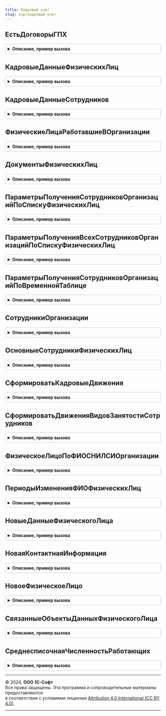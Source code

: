```yaml
---
title: Кадровый учет
slug: zup/кадровый-учет
---
```



## ЕстьДоговорыГПХ
<details style="margin: 1em 0; padding: 0.5em; border: 1px solid #ccc; border-radius: 6px;">

<summary style="font-weight: bold; cursor: pointer;">Описание, пример вызова</summary>

```bsl

Функция ЕстьДоговорыГПХ(ФизическоеЛицо, Организация = Неопределено, НачалоПериода = Неопределено) Экспорт
```

Пример вызова
```bsl
Результат = КадровыйУчет.ЕстьДоговорыГПХ(ФизическоеЛицо, Организация, НачалоПериода);
```
</details>

## КадровыеДанныеФизическихЛиц
<details style="margin: 1em 0; padding: 0.5em; border: 1px solid #ccc; border-radius: 6px;">

<summary style="font-weight: bold; cursor: pointer;">Описание, пример вызова</summary>

```bsl

// Возвращает таблицу значений заполненную данными физических лиц, перечисленными в
// параметре СписокНеобходимыхДанных.
//
// Параметры:
//	ТолькоРазрешенные - Булево
//  СписокФизическихЛиц - Массив ссылок на элементы справочника физические лица или
//						  СправочникСсылка.ФизическиеЛица.
//  КадровыеДанные 	- 	Строка - список полей данных, перечисленных через запятую.
//					-	Массив строк с полями данных, которые необходимо получить.
//	ДатаПолученияДанных	- дата на которую необходимо получить данные физических лиц,
//						  применимо к данным, носящим периодический характер (например - ФИО).
//						  Если дату не указывать, будут получены самые последние данные.
//
//  ПоляОтбораПериодическихДанных - Структура, в качестве ключа указывается имя таблицы, содержащей
//						  периодические данные (например ФИОФизическихЛиц, ГражданствоФизическихЛиц).
//						  В качестве значений коллекция условий отбора,
//						  соединяемых по "И" и применяемых к регистру сведений.
//						  Коллекция строки которой имеют поля.
//							 * ЛевоеЗначение - строка, имя поля регистра сведений.
//							 * ВидСравнения - строка, вид сравнения, допустимый в языке запросов.
//							 * ПравоеЗначение - значение для сравнения с полем ЛевоеЗначение.
//
//	Список полей, допустимых в параметре КадровыеДанные см. КадровыйУчетВнутренний.ЗапросВТКадровыеДанныеФизическихЛиц.
//
// Возвращаемое значение:
//   ТаблицаЗначений   - Таблица значений, содержащая обязательные поля ФизическоеЛицо, Период поля запрошенных
//						 кадровых данных.
//
Функция КадровыеДанныеФизическихЛиц(ТолькоРазрешенные, СписокФизическихЛиц, КадровыеДанные, ДатаПолученияДанных = '00010101', ПоляОтбораПериодическихДанных = Неопределено) Экспорт
```

Пример вызова
```bsl
Результат = КадровыйУчет.КадровыеДанныеФизическихЛиц(ТолькоРазрешенные, СписокФизическихЛиц, КадровыеДанные, ДатаПолученияДанных, ПоляОтбораПериодическихДанных);
```
</details>

## КадровыеДанныеСотрудников
<details style="margin: 1em 0; padding: 0.5em; border: 1px solid #ccc; border-radius: 6px;">

<summary style="font-weight: bold; cursor: pointer;">Описание, пример вызова</summary>

```bsl

// Возвращает таблицу значений заполненную данными сотрудников, перечисленными в
// параметре СписокНеобходимыхДанных.
//
// Параметры:
//	ТолькоРазрешенные - Булево
//  СписокСотрудников - Массив ссылок на элементы справочника сотрудники или
//						  СправочникСсылка.Сотрудники.
//  КадровыеДанные - 	Строка - список полей данных, перечисленных через запятую
//						или Массив строк с полями данных, которые необходимо получить.
//	ДатаПолученияДанных	- дата на которую необходимо получить данные сотрудников,
//						применимо к данным, носящим периодический характер.
//						Если дату не указывать, будут получены самые последние данные.
//
//
//  ПоляОтбораПериодическихДанных - Структура, в качестве ключа указывается имя таблицы, содержащей
//									периодические данные (например ФИОФизическихЛиц, ГражданствоФизическихЛиц).
//									В качестве значений коллекция условий отбора,
//									соединяемых по "И" и применяемых к регистру сведений.
//									Коллекция строки которой имеют поля.
//										* ЛевоеЗначение - строка, имя поля регистра сведений.
//										* ВидСравнения - строка, вид сравнения, допустимый в языке запросов.
//										* ПравоеЗначение - значение для сравнения с полем ЛевоеЗначение.
//
//	Список полей, допустимых в параметре КадровыеДанные см. КадровыйУчетВнутренний.ЗапросВТКадровыеДанныеСотрудников.
//
// Возвращаемое значение:
//   ТаблицаЗначений   - Таблица значений, содержащая запрошенные данные.
//
Функция КадровыеДанныеСотрудников(ТолькоРазрешенные, СписокСотрудников, КадровыеДанные, ДатаПолученияДанных = '00010101', ПоляОтбораПериодическихДанных = Неопределено, ФормироватьСПериодичностьДень = Истина) Экспорт
```

Пример вызова
```bsl
Результат = КадровыйУчет.КадровыеДанныеСотрудников(ТолькоРазрешенные, СписокСотрудников, КадровыеДанные, ДатаПолученияДанных, ПоляОтбораПериодическихДанных, ФормироватьСПериодичностьДень);
```
</details>

## ФизическиеЛицаРаботавшиеВОрганизации
<details style="margin: 1em 0; padding: 0.5em; border: 1px solid #ccc; border-radius: 6px;">

<summary style="font-weight: bold; cursor: pointer;">Описание, пример вызова</summary>

```bsl

// Возвращает таблицу значений заполненную физическими лицами, работавшими в организации в
// заданном периоде.
//
// Параметры:
//	ТолькоРазрешенные - Булево
//  Организация - СправочникСсылка.Организации - организация по которой необходимо отобрать работавших
//				  в ней физических лиц.
//	НачалоПериода 		- Дата
//	ОкончаниеПериода 	- Дата
//  Подразделение - СправочникСсылка.ПодразделенияОрганизаций - подразделение, по которому необходимо отобрать
//					работавших физических лиц. Если подразделение не указывать - будут отобраны физические
//					лица по всей организации.
//
// Возвращаемое значение:
//   ТаблицаЗначений   - Таблица значений, содержащая поля Период (Дата, соответствует указанному параметру
//                       ОкончаниеПериода) и ФизическоеЛицо.
//
Функция ФизическиеЛицаРаботавшиеВОрганизации(ТолькоРазрешенные, Организация, НачалоПериода, ОкончаниеПериода, Подразделение = Неопределено) Экспорт
```

Пример вызова
```bsl
Результат = КадровыйУчет.ФизическиеЛицаРаботавшиеВОрганизации(ТолькоРазрешенные, Организация, НачалоПериода, ОкончаниеПериода, Подразделение);
```
</details>

## ДокументыФизическихЛиц
<details style="margin: 1em 0; padding: 0.5em; border: 1px solid #ccc; border-radius: 6px;">

<summary style="font-weight: bold; cursor: pointer;">Описание, пример вызова</summary>

```bsl

// Возвращает таблицу значений заполненную данными документов физических лиц.
//
// Параметры:
//  СписокФизическихЛиц - Массив ссылок на элементы справочника физические лица или
//						  СправочникСсылка.ФизическиеЛица.
//	ТолькоРазрешенные - Булево
//  ВидДокумента		- СправочникСсылка.ВидыДокументовФизическихЛиц, вид необходимого
//						  документа.
//	ДатаПолученияДанных	- дата на которую необходимо получить данные документов физических лиц,
//						если дату не указывать, данные будут получены на текущую дату.
//
// Возвращаемое значение:
//   ТаблицаЗначений   - Таблица значений, содержащая поля.
//						Период - Дата
//						ФизическоеЛицо - СправочникСсылка.ФизическиеЛица
//						ВидДокумента - СправочникСсылка.ВидыДокументовФизическихЛиц
//						Серия - Строка
//						Номер - Строка
//						ДатаВыдачи - Дата
//						КемВыдан Строка
//						КодПодразделения - Строка
//						ЯвляетсяДокументомУдостоверяющимЛичность - Булево
//						Представление - Строка
//
Функция ДокументыФизическихЛиц(СписокФизическихЛиц, ТолькоРазрешенные, ВидДокумента = Неопределено, ДатаПолученияДанных = Неопределено) Экспорт
```

Пример вызова
```bsl
Результат = КадровыйУчет.ДокументыФизическихЛиц(СписокФизическихЛиц, ТолькоРазрешенные, ВидДокумента, ДатаПолученияДанных);
```
</details>

## ПараметрыПолученияСотрудниковОрганизацийПоСпискуФизическихЛиц
<details style="margin: 1em 0; padding: 0.5em; border: 1px solid #ccc; border-radius: 6px;">

<summary style="font-weight: bold; cursor: pointer;">Описание, пример вызова</summary>

```bsl

// Различаются следующие подмножества сотрудников:
//		* Сотрудники принятые только по трудовым договорам (1).
//		* Сотрудники с которыми только заключен договор ГПХ (2).
//		* Сотрудники принятые по трудовым договорам ИС которыми заключены договоры ГПХ (3).
//
// Для получения сотрудников используются параметры:
//		* РаботникиПоТрудовымДоговорам.
//		* РаботникиПоДоговорамГПХ.
//
// Поддерживаются следующие сочетания параметров:
//
//		РаботникиПоТрудовымДоговорам = Истина
//		РаботникиПоДоговорамГПХ = Ложь
//			В выборку войдет только 1 подмножество сотрудников.
//
//		РаботникиПоТрудовымДоговорам = Истина
//		РаботникиПоДоговорамГПХ = Неопределено
//			В выборку войдут 1 и 3 подмножества сотрудников.
//
//		РаботникиПоТрудовымДоговорам = Истина
//		РаботникиПоДоговорамГПХ = Истина
//			В выборку войдут 1,2 и 3 подмножества сотрудников.
//
//		РаботникиПоТрудовымДоговорам = Неопределено
//		РаботникиПоДоговорамГПХ = Истина
//			В выборку войдут 2 и 3 подмножества сотрудников.
//
//		РаботникиПоТрудовымДоговорам = Ложь
//		РаботникиПоДоговорамГПХ = Истина
//			В выборку войдет только 2 подмножество сотрудников.
//
//		РаботникиПоТрудовымДоговорам = Ложь
//		РаботникиПоДоговорамГПХ = Ложь
//			Сформирует пустую таблицу.
//
// При другом сочетании параметров будет вызвано исключение.
//
// Различаются следующие сочетания:
//		РаботникиПоТрудовымДоговорам = Истина
//		ПодработкиСотрудниковПоТрудовымДоговорам = Ложь
//			В выборку попадут только головные сотрудники.
//
//		РаботникиПоТрудовымДоговорам = Истина
//		ПодработкиСотрудниковПоТрудовымДоговорам = Истина
//			В выборку попадут как головные сотрудники, так и подработки.
//
//		РаботникиПоТрудовымДоговорам = Неопределено
//		ПодработкиСотрудниковПоТрудовымДоговорам = Истина
//			В выборку попадут только подработки.
//
// При значении параметра РаботникиПоТрудовымДоговорам = Ложь, значение параметра
// ПодработкиСотрудниковПоТрудовымДоговорам игнорируется. Т.е. в выборку не попадут
// ни головные сотрудники ни подработки.
//
// При отборе подработок учитываются те же параметры отбора по периоду, организации
// и подразделению, что применяются для отбора головных сотрудников.

// Возвращает структуру параметров для СоздатьВТСотрудникиОрганизаций. Позволяет формировать списки
// сотрудников с различными сочетаниями трудовых отношений.
//
// Возвращаемое значение:
//	Структура - Содержит ключи:
//				* Организация 		- СправочникСсылка.Организации, если параметр опустить в таблицу войдут все сотрудник
//										независимо от организации.
//				* ОтбиратьПоГоловнойОрганизации - если Истина, то отбор по головной организации, иначе по текущей организации.
//													По умолчанию - ЛОЖЬ
//				* Подразделение 		- СправочникСсылка.ПодразделенияОрганизаций, в таблицу войдут сотрудники указанного подразделения
//										и всех подразделений, подчиненных указанному, если параметр опустить в таблицу войдут все сотрудники.
//				* СписокФизическихЛиц - Массив ссылок на элементы справочника ФизическиеЛица, если параметр опустить,
//										в таблицу войдут сотрудники всех физических лиц когда либо работавших в Организации.
//				* НачалоПериода 		- Дата, значение по умолчанию '00010101'. Если параметр устанавливается, параметр ОкончаниеПериода
//										обязателен к заполнению.
//				* ОкончаниеПериода	- Дата, значение по умолчанию '00010101'. При установке должно выполняться условие
//										ОкончаниеПериода >= НачалоПериода. Используется для выборки кадровых данных сотрудников, если
//										параметр не указан, выборка будет производиться на текущую дату сеанса.
//				* КадровыеДанные		- Строка, содержит список полей кадровых данных, см. описание к функции КадровыеДанныеСотрудников.
//										См. описание параметра КадровыеДанные функции КадровыйУчетВнутренний.ЗапросВТКадровыеДанныеСотрудников.
//				* Отборы				- Массив, структур описывающих отборы сотрудников
//										см. ЗарплатаКадрыОбщиеНаборыДанных.ДобавитьВКоллекциюОтбор,
//										допустимые отборы описаны см. КритерииПоискаСотрудниковПоКоллекцииОтборов.
//				* РаботникиПоТрудовымДоговорам				- Булево, Неопределено (Истина - работник по ТД, Ложь - не работает по ТД
//																Неопределено - неважно наличие ТД).
//				* ПодработкиРаботниковПоТрудовымДоговорам	- Булево.
//				* РаботникиПоДоговорамГПХ					- Булево, Неопределено (Истина - есть действующие договоры ГПХ, Ложь - нет
//																действующих договоров ГПХ, Неопределено - неважно наличие действующего
//																договора ГПХ).
//				* ВыбрасыватьИсключениеДоступа				- Булево, если Ложь будут проверяться право чтения к таблицам из которых
//																получаются данные и если такого права нет - запросы выполняться не будут
//
Функция ПараметрыПолученияСотрудниковОрганизацийПоСпискуФизическихЛиц() Экспорт
```

Пример вызова
```bsl
Результат = КадровыйУчет.ПараметрыПолученияСотрудниковОрганизацийПоСпискуФизическихЛиц() 
```
</details>

## ПараметрыПолученияВсехСотрудниковОрганизацийПоСпискуФизическихЛиц
<details style="margin: 1em 0; padding: 0.5em; border: 1px solid #ccc; border-radius: 6px;">

<summary style="font-weight: bold; cursor: pointer;">Описание, пример вызова</summary>

```bsl

// Возвращает структуру параметров для СоздатьВТСотрудникиОрганизаций.
//
// Возвращаемое значение:
//   Структура - Содержит ключи:
//				Организация 		- СправочникСсылка.Организации, если параметр опустить в таблицу войдут все сотрудник
//										независимо от организации.
//				ОтбиратьПоГоловнойОрганизации - если Истина, то отбор по головной организации, иначе по текущей организации.
//												По умолчанию - ЛОЖЬ
//				Подразделение 		- СправочникСсылка.ПодразделенияОрганизаций, в таблицу войдут сотрудники указанного подразделения
//										и всех подразделений, подчиненных указанному, если параметр опустить в таблицу войдут все сотрудники.
//				СписокФизическихЛиц - Массив ссылок на элементы справочника ФизическиеЛица, если параметр опустить,
//										в таблицу войдут сотрудники всех физических лиц когда либо работавших в Организации.
//				НачалоПериода 		- Дата, значение по умолчанию '00010101'. Если параметр устанавливается, параметр ОкончаниеПериода
//										обязателен к заполнению.
//				ОкончаниеПериода	- Дата, значение по умолчанию '00010101'. При установке должно выполняться условие
//										ОкончаниеПериода >= НачалоПериода. Используется для выборки кадровых данных сотрудников, если
//										параметр не указан, выборка будет производиться на текущую дату сеанса.
//				КадровыеДанные		- Строка, содержит список полей кадровых данных, см. описание к функции КадровыеДанныеСотрудников.
//				Отборы				- Массив, структур описывающих отборы сотрудников
//										см. ЗарплатаКадрыОбщиеНаборыДанных.ДобавитьВКоллекциюОтбор,
//										допустимые отборы описаны см. КритерииПоискаСотрудниковПоКоллекцииОтборов.
//
Функция ПараметрыПолученияВсехСотрудниковОрганизацийПоСпискуФизическихЛиц() Экспорт
```

Пример вызова
```bsl
Результат = КадровыйУчет.ПараметрыПолученияВсехСотрудниковОрганизацийПоСпискуФизическихЛиц() 
```
</details>

## ПараметрыПолученияСотрудниковОрганизацийПоВременнойТаблице
<details style="margin: 1em 0; padding: 0.5em; border: 1px solid #ccc; border-radius: 6px;">

<summary style="font-weight: bold; cursor: pointer;">Описание, пример вызова</summary>

```bsl

// Возвращает структуру параметров для СоздатьВТСотрудникиОрганизаций.
//
// Возвращаемое значение:
//	Структура - Содержит ключи:
//				* Организация 		- СправочникСсылка.Организации, если параметр опустить в таблицу войдут все сотрудник
//										независимо от организации.
//				* ОтбиратьПоГоловнойОрганизации - если Истина, то отбор по головной организации, иначе по текущей организации.
//													По умолчанию - ЛОЖЬ
//				* Подразделение 		- СправочникСсылка.ПодразделенияОрганизаций, в таблицу войдут сотрудники указанного подразделения
//										и всех подразделений, подчиненных указанному, если параметр опустить в таблицу войдут все сотрудники.
//				* ИмяВТФизическиеЛица - Строка, имя временной таблицы, содержащей физические лица (по умолчанию "ВТФизическиеЛица").
//				* ИмяПоляФизическоеЛицо - Строка, имя поля - Физическое лицо (по умолчанию "ФизическоеЛицо").
//				* НачалоПериода 		- Дата, значение по умолчанию '00010101'. Если параметр устанавливается, параметр ОкончаниеПериода
//										обязателен к заполнению.
//				* ОкончаниеПериода 	- Дата, значение по умолчанию '00010101'. При установке должно выполняться условие
//										ОкончаниеПериода >= НачалоПериода. Используется для выборки кадровых данных сотрудников, если
//										параметр не указан, выборка будет производиться на текущую дату сеанса.
//				* КадровыеДанные 		- Строка, содержит список полей кадровых данных, см. описание к функции КадровыеДанныеСотрудников.
//				* Отборы				- Массив, структур описывающих отборы сотрудников
//										см. ЗарплатаКадрыОбщиеНаборыДанных.ДобавитьВКоллекциюОтбор,
//										допустимые отборы описаны см. КритерииПоискаСотрудниковПоКоллекцииОтборов.
//				* РаботникиПоТрудовымДоговорам 				- Булево, Неопределено (Истина - работник по ТД, Ложь - не работает по ТД
//																Неопределено - неважно наличие ТД).
//				* ПодработкиРаботниковПоТрудовымДоговорам 	- Булево.
//				* РаботникиПоДоговорамГПХ 					- Булево, Неопределено (Истина - есть действующие договоры ГПХ, Ложь - нет
//																действующих договоров ГПХ, Неопределено - неважно наличие действующего
//																договора ГПХ).
//
Функция ПараметрыПолученияСотрудниковОрганизацийПоВременнойТаблице() Экспорт
```

Пример вызова
```bsl
Результат = КадровыйУчет.ПараметрыПолученияСотрудниковОрганизацийПоВременнойТаблице() 
```
</details>

## СотрудникиОрганизации
<details style="margin: 1em 0; padding: 0.5em; border: 1px solid #ccc; border-radius: 6px;">

<summary style="font-weight: bold; cursor: pointer;">Описание, пример вызова</summary>

```bsl

// Возвращает таблицу значений, заполненную сотрудниками.
//
// Параметры:
//	ТолькоРазрешенные - Булево
//	Параметры - Структура, подготовленная с помощью методов
//	            ПараметрыПолученияСотрудниковОрганизацийПоСпискуФизическихЛиц,
//	            ПараметрыПолученияСотрудниковОрганизацийПоВременнойТаблице
//
// Возвращаемое значение:
//   ТаблицаЗначений   - Таблица значений, содержащая поля
//							* Период 			- Дата, равен значению ключа ОкончаниеПериода параметра Параметры
//						 	* Сотрудник			- СправочникСсылка.Сотрудники
//							* ФизическоеЛицо	- СправочникСсылка.ФизическиеЛица
//							<кадровые данные>	- указанные в ключе КадровыеДанные параметра Параметры.
//
Функция СотрудникиОрганизации(ТолькоРазрешенные, Параметры) Экспорт
```

Пример вызова
```bsl
Результат = КадровыйУчет.СотрудникиОрганизации(ТолькоРазрешенные, Параметры) 
```
</details>

## ОсновныеСотрудникиФизическихЛиц
<details style="margin: 1em 0; padding: 0.5em; border: 1px solid #ccc; border-radius: 6px;">

<summary style="font-weight: bold; cursor: pointer;">Описание, пример вызова</summary>

```bsl

// Возвращает таблицу значений содержащую поля ФизическоеЛицо и Сотрудник. Сотрудник отбирается по принципам:
//		- Работает на указанный период.
//		- Выбирается сотрудник, работающий по основному месту работы, если такового не существует, выбирается
//			сотрудник, работающий по совместительству, принятый на наиболее раннюю дату.
//
// Параметры:
//			СписокФизическихЛиц - Массив ссылок на элементы справочника ФизическиеЛица или
//								- СправочникСсылка.ФизическиеЛица
//								- Неопределено - в таблицу войдут "основные" сотрудники всех
//									физических лиц когда либо работавших в организации.
//			ТолькоРазрешенные	- Булево
//			Организация			- СправочникСсылка.Организации
//			Период				- Дата
//
//
// Возвращаемое значение:
//   ТаблицаЗначений   - Таблица значений, содержащая поля Сотрудник и соответствующее сотруднику ФизическоеЛицо.
//
Функция ОсновныеСотрудникиФизическихЛиц(СписокФизическихЛиц, ТолькоРазрешенные, Организация, Период) Экспорт
```

Пример вызова
```bsl
Результат = КадровыйУчет.ОсновныеСотрудникиФизическихЛиц(СписокФизическихЛиц, ТолькоРазрешенные, Организация, Период) 
```
</details>

## СформироватьКадровыеДвижения
<details style="margin: 1em 0; padding: 0.5em; border: 1px solid #ccc; border-radius: 6px;">

<summary style="font-weight: bold; cursor: pointer;">Описание, пример вызова</summary>

```bsl

// Заполняет кадровые движения документа
//		КадроваяИсторияСотрудников
//
// Параметры:
//  РегистраторОбъект
//	Движения - коллекция движений, в которой необходимо заполнить кадровые движения.
//	КадровыеДвижения - таблица значений с полями:
//		ДатаСобытия
//		ВидСобытия - Перечисление.ВидыКадровыхСобытий
//		Сотрудник
//		ГоловнаяОрганизация
//		Организация
//		Подразделение
//		Должность
//		ВидЗанятости
//	ТолькоБронированиеПозиции	- Булево
//	Записывать					- Булево
//
Процедура СформироватьКадровыеДвижения(РегистраторОбъект, Движения, КадровыеДвижения, ТолькоБронированиеПозиции = Ложь, Записывать = Истина) Экспорт
```

Пример вызова
```bsl
КадровыйУчет.СформироватьКадровыеДвижения(РегистраторОбъект, Движения, КадровыеДвижения, ТолькоБронированиеПозиции, Записывать);
```
</details>

## СформироватьДвиженияВидовЗанятостиСотрудников
<details style="margin: 1em 0; padding: 0.5em; border: 1px solid #ccc; border-radius: 6px;">

<summary style="font-weight: bold; cursor: pointer;">Описание, пример вызова</summary>

```bsl

// Заполняет движения документа по регистру сведений ВидыЗанятостиСотрудников
//
// Параметры:
//	Движения						- коллекция движений, в которой необходимо заполнить кадровые движения.
//	КоллекцияДвиженийВидовЗанятости - таблица значений с полями:
//		Сотрудник
//		ГоловнаяОрганизация
//		ФизическоеЛицо
//		ВидЗанятости
//		ДействуетДо
//	Записывать						- Булево
//
Процедура СформироватьДвиженияВидовЗанятостиСотрудников(Движения, КоллекцияВидовЗанятости, Записывать = Истина) Экспорт
```

Пример вызова
```bsl
КадровыйУчет.СформироватьДвиженияВидовЗанятостиСотрудников(Движения, КоллекцияВидовЗанятости, Записывать);
```
</details>

## ФизическоеЛицоПоФИОСНИЛСИОрганизации
<details style="margin: 1em 0; padding: 0.5em; border: 1px solid #ccc; border-radius: 6px;">

<summary style="font-weight: bold; cursor: pointer;">Описание, пример вызова</summary>

```bsl

// Функция возвращает ссылку на физическое лицо, найденное по переданным фамилии, имени, отчеству СНИЛС и организации
// (см. функцию ЭлектронныйДокументооборотСКонтролирующимиОрганамиВызовСервераПереопределяемый.ФизЛицоПоФИО).
//
// Параметры:
//  Фамилия		- Строка - Фамилия физического лица.
//  Имя			- Строка - Имя физического лица.
//  Отчество	- Строка - Отчество физического лица.
//  СНИЛС		- Строка - СНИЛС физического лица.
//  Организация - СправочникСсылка.Организации - организация, в которой работает физическое лицо.
//
// Возвращаемое значение:
//   СправочникСсылка.ФизическиеЛица
//
Функция ФизическоеЛицоПоФИОСНИЛСИОрганизации(Фамилия, Имя, Отчество, СНИЛС, Организация) Экспорт
```

Пример вызова
```bsl
Результат = КадровыйУчет.ФизическоеЛицоПоФИОСНИЛСИОрганизации(Фамилия, Имя, Отчество, СНИЛС, Организация) 
```
</details>

## ПериодыИзмененияФИОФизическихЛиц
<details style="margin: 1em 0; padding: 0.5em; border: 1px solid #ccc; border-radius: 6px;">

<summary style="font-weight: bold; cursor: pointer;">Описание, пример вызова</summary>

```bsl

// Возвращает таблицу значений в строках которой содержится информация о периодах
// изменения (регистрации) фамилии, имени и отчества физических лиц.
//
// Параметры:
//		СписокФизическихЛиц - Массив, ссылок справочника ФизическиеЛица
//							- СправочникСсылка.ФизическиеЛица.
//
// Возвращаемое значение:
//		ТаблицаЗначений - содержит колонки:
//			* Период			- Дата
//			* ФизическоеЛицо	- СправочникСсылка.ФизическиеЛица
//			* Фамилия			- Строка
//			* Имя				- Строка
//			* Отчество			- Строка
//
Функция ПериодыИзмененияФИОФизическихЛиц(СписокФизическихЛиц) Экспорт
```

Пример вызова
```bsl
Результат = КадровыйУчет.ПериодыИзмененияФИОФизическихЛиц(СписокФизическихЛиц) 
```
</details>

## НовыеДанныеФизическогоЛица
<details style="margin: 1em 0; padding: 0.5em; border: 1px solid #ccc; border-radius: 6px;">

<summary style="font-weight: bold; cursor: pointer;">Описание, пример вызова</summary>

```bsl

// Возвращает новую структуру для заполнения данных физического лица.
//
// Возвращаемое значение:
//  Структура:
//    * Фамилия - Строка -
//    * Имя - Строка -
//    * Отчество - Строка -
//    * ДатаРождения - Дата -
//    * МестоРождения - Строка -
//    * ИНН - Строка -
//    * СтраховойНомерПФР - Строка -
//    * Пол - ПеречислениеСсылка.ПолФизическогоЛица -
//    * ИмеетНаучныеТруды - Булево -
//    * ИмеетИзобретения - Булево -
//    * ДатаРегистрации - Дата -
//    * ЛьготаПриНачисленииПособий - ПеречислениеСсылка.ОснованияФинансированияПособияФедеральнымБюджетом -
//    * ОтношениеКОсобойЗоне - ПеречислениеСсылка.ОтношениеКОсобойЗоне -
//    * ВидОсобойЗоны - ПеречислениеСсылка.ВидыОсобойЗоныПроживанияРаботы -
//    * ПостоянноПроживалВКрыму18Марта2014Года - Булево -
//    * ПрименяетсяФЗ_20_2023 - Булево -
//    * АдресФотографии - Строка, УникальныйИдентификатор -
//    * ГруппаДоступа - СправочникСсылка.ГруппыДоступаФизическихЛиц -
//    * Образование - ТаблицаЗначений
//    * СостояниеВБраке - Массив из Структура
//    * Гражданство - Массив из Структура: см. РегистрыСведений.ГражданствоФизическихЛиц.НовоеГражданство
//    * ТрудоваяДеятельность - Массив из Структура:
//    * ЗнаниеЯзыков - Массив из Структура:
//    * УченыеСтепени - Массив из Структура:
//    * КонтактнаяИнформация - Массив из Структура: см. НоваяКонтактнаяИнформация
Функция НовыеДанныеФизическогоЛица() Экспорт
```

Пример вызова
```bsl
Результат = КадровыйУчет.НовыеДанныеФизическогоЛица() 
```
</details>

## НоваяКонтактнаяИнформация
<details style="margin: 1em 0; padding: 0.5em; border: 1px solid #ccc; border-radius: 6px;">

<summary style="font-weight: bold; cursor: pointer;">Описание, пример вызова</summary>

```bsl

// Новая контактная информация.
//
// Возвращаемое значение:
//  Структура - Новая контактная информация:
//    * ЗначенияПолей - Строка -
//    * ВидИнформации - СправочникСсылка.ВидыКонтактнойИнформации -
//    * ТипИнформации - ПеречислениеСсылка.ТипыКонтактнойИнформации -
Функция НоваяКонтактнаяИнформация() Экспорт
```

Пример вызова
```bsl
Результат = КадровыйУчет.НоваяКонтактнаяИнформация() 
```
</details>

## НовоеФизическоеЛицо
<details style="margin: 1em 0; padding: 0.5em; border: 1px solid #ccc; border-radius: 6px;">

<summary style="font-weight: bold; cursor: pointer;">Описание, пример вызова</summary>

```bsl

// Возвращает объект справочника ФизическиеЛица, созданный по переданным фамилии,
// имени, отчеству и другим данным (см. параметр ДанныеФизическогоЛица).
//
// Параметры:
//	ФИО - Строка,Структура:
//		* Фамилия - Строка
//		* Имя - Строка
//		* Отчество	- Строка
//	ДанныеФизическогоЛица - Структура: см. НовыеДанныеФизическогоЛица
//	ПериодДанных - Дата - дата, на которую будет зарегистрирована запись о ФИО
//	Записывать - Булево - если Истина, то физическое лицо будет записано
//
// Возвращаемое значение:
//		СправочникОбъект.ФизическиеЛица
//
Функция НовоеФизическоеЛицо(Знач ФИО, Знач ДанныеФизическогоЛица = Неопределено, Знач ПериодДанных = Неопределено, Экспорт
```

Пример вызова
```bsl
Результат = КадровыйУчет.НовоеФизическоеЛицо(ФИО, ДанныеФизическогоЛица, ПериодДанных, );
```
</details>

## СвязанныеОбъектыДанныхФизическогоЛица
<details style="margin: 1em 0; padding: 0.5em; border: 1px solid #ccc; border-radius: 6px;">

<summary style="font-weight: bold; cursor: pointer;">Описание, пример вызова</summary>

```bsl

// Связанные объекты данных физического лица.
//
// Параметры:
//  ДанныеФизическогоЛица - Структура: см. НовыеДанныеФизическогоЛица
//
// Возвращаемое значение:
//  Структура:
//    * Гражданство - Массив из Структура: см. РегистрыСведений.ГражданствоФизическихЛиц.НовоеГражданство
//    * Образование - ТаблицаЗначений:  см. Справочники.ОбразованиеФизическихЛиц.НовыеДанныеОбОбразовании
//    * СостояниеВБраке - Массив из Структура: см. РегистрыСведений.СостоянияВБракеФизическихЛиц.НовоеСостояниеВБраке
//    * ТрудоваяДеятельность - Массив из Структура: см. РегистрыСведений.ТрудоваяДеятельностьФизическихЛиц.НоваяТрудоваяДеятельность
//    * ЗнаниеЯзыков - Массив из Структура: см. РегистрыСведений.ЗнаниеЯзыковФизическихЛиц.НовоеЗнаниеЯзыка
//    * УченыеСтепени - Массив из Структура
//    * АдресФотографии - Строка -
Функция СвязанныеОбъектыДанныхФизическогоЛица(ДанныеФизическогоЛица) Экспорт
```

Пример вызова
```bsl
Результат = КадровыйУчет.СвязанныеОбъектыДанныхФизическогоЛица(ДанныеФизическогоЛица) 
```
</details>

## СреднесписочнаяЧисленностьРаботающих
<details style="margin: 1em 0; padding: 0.5em; border: 1px solid #ccc; border-radius: 6px;">

<summary style="font-weight: bold; cursor: pointer;">Описание, пример вызова</summary>

```bsl

// Функция рассчитывает численность всех работников, женщин и инвалидов.
// При этом за переданный период считается среднесписочная численность,
// а на конец заданного периода - списочная численность.
//
// Параметры:
//		Организация		- СправочникСсылка.Организации
//		НачалоПериода	- Дата
//		КонецПериода	- Дата
//
// Возвращаемое значение:
//		Структура - см. СтатистикаПерсонала.ДанныеОЧисленности
//
Функция СреднесписочнаяЧисленностьРаботающих(Организация, НачалоПериода, КонецПериода, ПоГоловнойОрганизации = Ложь, Точность =0) Экспорт
```

Пример вызова
```bsl
Результат = КадровыйУчет.СреднесписочнаяЧисленностьРаботающих(Организация, НачалоПериода, КонецПериода, ПоГоловнойОрганизации, Точность);
```
</details>

---

© 2024, **ООО 1С-Софт**  
Все права защищены. Эта программа и сопроводительные материалы предоставляются  
в соответствии с условиями лицензии [Attribution 4.0 International (CC BY 4.0)](https://creativecommons.org/licenses/by/4.0/legalcode).

---
